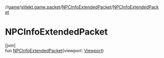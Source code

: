 //[game](../../../index.md)/[xlitekt.game.packet](../index.md)/[NPCInfoExtendedPacket](index.md)/[NPCInfoExtendedPacket](-n-p-c-info-extended-packet.md)

# NPCInfoExtendedPacket

[jvm]\
fun [NPCInfoExtendedPacket](-n-p-c-info-extended-packet.md)(viewport: [Viewport](../../xlitekt.game.actor.player/-viewport/index.md))
